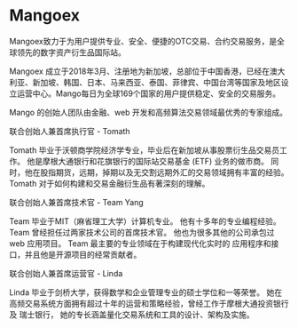 # 

# Mangoex

Mangoex致力于为用户提供专业、安全、便捷的OTC交易、合约交易服务，是全球领先的数字资产衍生品国际站。

Mangoex 成立于2018年3月、注册地为新加坡，总部位于中国香港，已经在澳大利亚、新加坡、韩国、日本、马来西亚、泰国、菲律宾、中国台湾等国家及地区设立运营中心。Mango每日为全球169个国家的用户提供稳定、安全的交易服务。

Mango 的创始人团队由金融、web 开发和高频算法交易领域最优秀的专家组成。

联合创始人兼首席执行官 - Tomath

Tomath 毕业于沃顿商学院经济学专业，毕业后在新加坡从事股票衍生品交易员工作。 他是摩根大通银行和花旗银行的国际站交易基金 (ETF) 业务的做市商。 同时，他在股指期货，远期，掉期以及无交割远期外汇的交易领域拥有丰富的经验。 Tomath 对于如何构建和交易金融衍生品有著深刻的理解。

联合创始人兼首席技术官 - Team Yang

Team 毕业于MIT（麻省理工大学）计算机专业。 他有十多年的专业编程经验。 Team 曾经担任过两家技术公司的首席技术官。 他也为很多其他的公司承包过 web 应用项目。 Team 最主要的专业领域在于构建现代化实时的 应用程序和接口，并且他是开源项目的经常贡献者。

联合创始人兼首席运营官 - Linda

Linda 毕业于剑桥大学，获得数学和企业管理专业的硕士学位和一等荣誉。 她在高频交易系统方面拥有超过十年的运营和策略经验，曾经工作于摩根大通投资银行及 瑞士银行， 她的专长涵盖量化交易系统和工具的设计、架构及实施。

